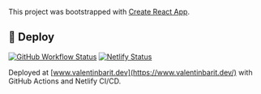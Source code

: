 This project was bootstrapped with [Create React App](https://github.com/facebook/create-react-app).

## 💫 Deploy

[![GitHub Workflow Status](https://github.com/quibaritaenperdresatrompe/website-business-card/workflows/CD/badge.svg)](https://github.com/quibaritaenperdresatrompe/website-business-card/actions?query=workflow%3ACD) [![Netlify Status](https://api.netlify.com/api/v1/badges/7c65d683-ae95-4118-9fc0-d772730d3dd2/deploy-status)](https://app.netlify.com/sites/webiste-business-card/deploys)

Deployed at [www.valentinbarit.dev](https://www.valentinbarit.dev/) with GitHub Actions and Netlify CI/CD.
